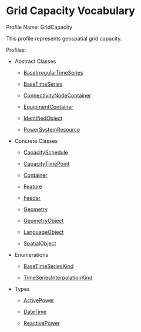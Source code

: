 # Grid Capacity Vocabulary

Profile Name: GridCapacity

This profile represents geospatial grid capacity.

Profiles:

- Abstract Classes
    
    - [BaseIrregularTimeSeries](/Models/Profiles/GridCapacity/AbstractClasses/BaseIrregularTimeSeries/)
    
    - [BaseTimeSeries](/Models/Profiles/GridCapacity/AbstractClasses/BaseTimeSeries/)
    
    - [ConnectivityNodeContainer](/Models/Profiles/GridCapacity/AbstractClasses/ConnectivityNodeContainer/)
    
    - [EquipmentContainer](/Models/Profiles/GridCapacity/AbstractClasses/EquipmentContainer/)
    
    - [IdentifiedObject](/Models/Profiles/GridCapacity/AbstractClasses/IdentifiedObject/)
    
    - [PowerSystemResource](/Models/Profiles/GridCapacity/AbstractClasses/PowerSystemResource/)
    

- Concrete Classes
    
    - [CapacitySchedule](/Models/Profiles/GridCapacity/ConcreteClasses/CapacitySchedule/)
    
    - [CapacityTimePoint](/Models/Profiles/GridCapacity/ConcreteClasses/CapacityTimePoint/)
    
    - [Container](/Models/Profiles/GridCapacity/ConcreteClasses/Container/)
    
    - [Feature](/Models/Profiles/GridCapacity/ConcreteClasses/Feature/)
    
    - [Feeder](/Models/Profiles/GridCapacity/ConcreteClasses/Feeder/)
    
    - [Geometry](/Models/Profiles/GridCapacity/ConcreteClasses/Geometry/)
    
    - [GeometryObject](/Models/Profiles/GridCapacity/ConcreteClasses/GeometryObject/)
    
    - [LanguageObject](/Models/Profiles/GridCapacity/ConcreteClasses/LanguageObject/)
    
    - [SpatialObject](/Models/Profiles/GridCapacity/ConcreteClasses/SpatialObject/)
    

- Enumerations
    
    - [BaseTimeSeriesKind](/Models/Profiles/GridCapacity/Enumerations/BaseTimeSeriesKind/)
    
    - [TimeSeriesInterpolationKind](/Models/Profiles/GridCapacity/Enumerations/TimeSeriesInterpolationKind/)
    

- Types
    
    - [ActivePower](/Models/Profiles/GridCapacity/Types/ActivePower/)
    
    - [DateTime](/Models/Profiles/GridCapacity/Types/DateTime/)
    
    - [ReactivePower](/Models/Profiles/GridCapacity/Types/ReactivePower/)
    